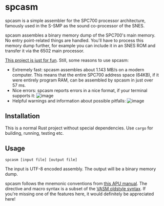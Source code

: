 # spcasm

spcasm is a simple assembler for the SPC700 processor architecture, famously used in the S-SMP as the sound co-processor of the SNES.

spcasm assembles a binary memory dump of the SPC700's main memory. No entry point-related things are handled. You'll have to process this memory dump further, for example you can include it in an SNES ROM and transfer it via the 6502 main processor.

[This project is just for fun](https://justforfunnoreally.dev/). Still, some reasons to use spcasm:
* Extremely fast: spcasm assembles about 1.143 MB/s on a modern computer. This means that the entire SPC700 address space (64KB), if it were entirely program RAM, can be assembled by spcasm in just over 57 ms.
* Nice errors: spcasm reports errors in a nice format, if your terminal supports it:
![image](https://user-images.githubusercontent.com/28656157/164973851-d66c5fa3-8bed-43b6-b7c2-e66cc53592c6.png)
* Helpful warnings and information about possible pitfalls:
![image](https://user-images.githubusercontent.com/28656157/164979501-4ece4431-735e-471c-a9a8-674df64b23c3.png)

## Installation

This is a normal Rust project without special dependencies. Use `cargo` for building, running, testing etc.

## Usage

`spcasm [input file] [output file]`

The input is UTF-8 encoded assembly. The output will be a binary memory dump.

spcasm follows the mnemonic conventions from [this APU manual](https://web.archive.org/web/20060208001231/http://www.alpha-ii.com/snesmusic/files/spc700_apu_manual.txt). The directive and macro syntax is a subset of the [VASM oldstyle syntax](http://sun.hasenbraten.de/vasm/release/vasm_6.html#Oldstyle-Syntax-Module). If you're missing one of the features here, it would definitely be appreciated here!
